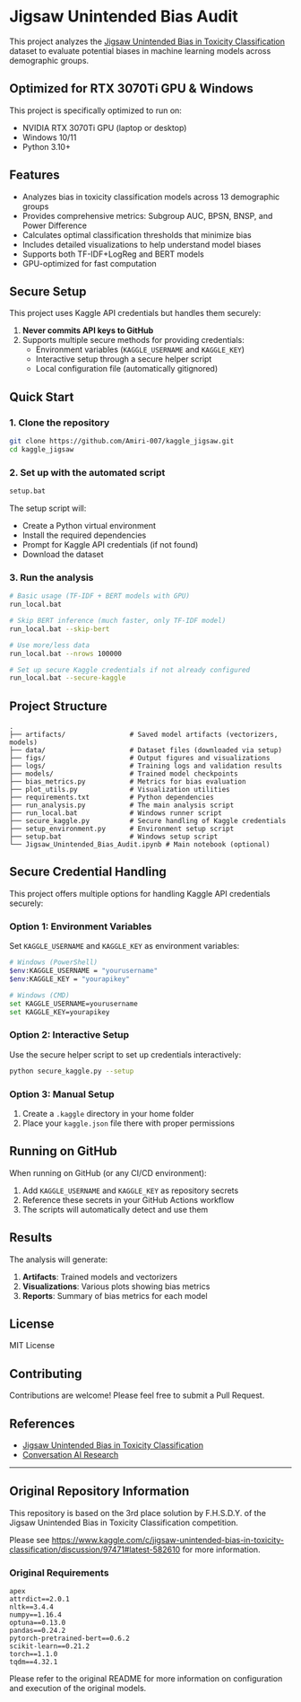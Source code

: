 # Jigsaw Unintended Bias Audit

This project analyzes the [Jigsaw Unintended Bias in Toxicity Classification](https://www.kaggle.com/c/jigsaw-unintended-bias-in-toxicity-classification) dataset to evaluate potential biases in machine learning models across demographic groups.

## Optimized for RTX 3070Ti GPU & Windows

This project is specifically optimized to run on:
- NVIDIA RTX 3070Ti GPU (laptop or desktop)
- Windows 10/11
- Python 3.10+

## Features

- Analyzes bias in toxicity classification models across 13 demographic groups
- Provides comprehensive metrics: Subgroup AUC, BPSN, BNSP, and Power Difference
- Calculates optimal classification thresholds that minimize bias
- Includes detailed visualizations to help understand model biases
- Supports both TF-IDF+LogReg and BERT models
- GPU-optimized for fast computation

## Secure Setup

This project uses Kaggle API credentials but handles them securely:

1. **Never commits API keys to GitHub**
2. Supports multiple secure methods for providing credentials:
   - Environment variables (`KAGGLE_USERNAME` and `KAGGLE_KEY`)
   - Interactive setup through a secure helper script
   - Local configuration file (automatically gitignored)

## Quick Start

### 1. Clone the repository

```bash
git clone https://github.com/Amiri-007/kaggle_jigsaw.git
cd kaggle_jigsaw
```

### 2. Set up with the automated script

```bash
setup.bat
```

The setup script will:
- Create a Python virtual environment
- Install the required dependencies
- Prompt for Kaggle API credentials (if not found)
- Download the dataset

### 3. Run the analysis

```bash
# Basic usage (TF-IDF + BERT models with GPU)
run_local.bat

# Skip BERT inference (much faster, only TF-IDF model)
run_local.bat --skip-bert

# Use more/less data
run_local.bat --nrows 100000

# Set up secure Kaggle credentials if not already configured
run_local.bat --secure-kaggle
```

## Project Structure

```
.
├── artifacts/                # Saved model artifacts (vectorizers, models)
├── data/                     # Dataset files (downloaded via setup)
├── figs/                     # Output figures and visualizations
├── logs/                     # Training logs and validation results
├── models/                   # Trained model checkpoints
├── bias_metrics.py           # Metrics for bias evaluation
├── plot_utils.py             # Visualization utilities
├── requirements.txt          # Python dependencies
├── run_analysis.py           # The main analysis script
├── run_local.bat             # Windows runner script
├── secure_kaggle.py          # Secure handling of Kaggle credentials
├── setup_environment.py      # Environment setup script
├── setup.bat                 # Windows setup script
└── Jigsaw_Unintended_Bias_Audit.ipynb # Main notebook (optional)
```

## Secure Credential Handling

This project offers multiple options for handling Kaggle API credentials securely:

### Option 1: Environment Variables

Set `KAGGLE_USERNAME` and `KAGGLE_KEY` as environment variables:

```bash
# Windows (PowerShell)
$env:KAGGLE_USERNAME = "yourusername"
$env:KAGGLE_KEY = "yourapikey"

# Windows (CMD)
set KAGGLE_USERNAME=yourusername
set KAGGLE_KEY=yourapikey
```

### Option 2: Interactive Setup

Use the secure helper script to set up credentials interactively:

```bash
python secure_kaggle.py --setup
```

### Option 3: Manual Setup

1. Create a `.kaggle` directory in your home folder
2. Place your `kaggle.json` file there with proper permissions

## Running on GitHub

When running on GitHub (or any CI/CD environment):

1. Add `KAGGLE_USERNAME` and `KAGGLE_KEY` as repository secrets
2. Reference these secrets in your GitHub Actions workflow
3. The scripts will automatically detect and use them

## Results

The analysis will generate:

1. **Artifacts**: Trained models and vectorizers
2. **Visualizations**: Various plots showing bias metrics
3. **Reports**: Summary of bias metrics for each model

## License

MIT License

## Contributing

Contributions are welcome! Please feel free to submit a Pull Request.

## References

- [Jigsaw Unintended Bias in Toxicity Classification](https://www.kaggle.com/c/jigsaw-unintended-bias-in-toxicity-classification)
- [Conversation AI Research](https://conversationai.github.io/)

---

## Original Repository Information

This repository is based on the 3rd place solution by F.H.S.D.Y. of the Jigsaw Unintended Bias in Toxicity Classification competition.

Please see https://www.kaggle.com/c/jigsaw-unintended-bias-in-toxicity-classification/discussion/97471#latest-582610 for more information.

### Original Requirements

```
apex
attrdict==2.0.1
nltk==3.4.4
numpy==1.16.4
optuna==0.13.0
pandas==0.24.2
pytorch-pretrained-bert==0.6.2
scikit-learn==0.21.2
torch==1.1.0
tqdm==4.32.1
```

Please refer to the original README for more information on configuration and execution of the original models.
